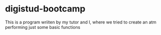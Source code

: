 # digistud-bootcamp
This is a program wriiten by my tutor and I, where we tried to create an atm performing just some basic functions
